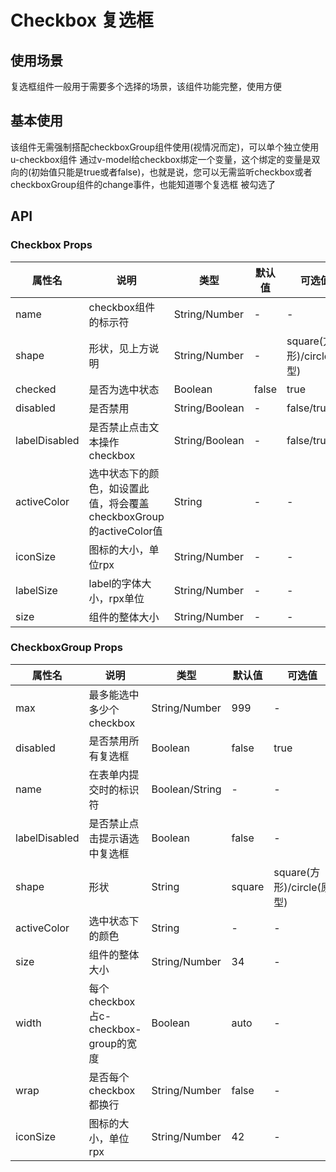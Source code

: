 # Checkbox 复选框

## 使用场景
复选框组件一般用于需要多个选择的场景，该组件功能完整，使用方便

## 基本使用
该组件无需强制搭配checkboxGroup组件使用(视情况而定)，可以单个独立使用u-checkbox组件
通过v-model给checkbox绑定一个变量，这个绑定的变量是双向的(初始值只能是true或者false)，也就是说，您可以无需监听checkbox或者checkboxGroup组件的change事件，也能知道哪个复选框 被勾选了

## API
### Checkbox Props
属性名 | 说明 | 类型 | 默认值 | 可选值
-|-|-|-|-
name | checkbox组件的标示符 | String/Number | - | -
shape | 形状，见上方说明 | String/Number | - | square(方形)/circle(原型)
checked | 是否为选中状态 | Boolean | false | true
disabled | 是否禁用 | String/Boolean | - | false/true
labelDisabled | 是否禁止点击文本操作checkbox | String/Boolean | - | false/true
activeColor | 选中状态下的颜色，如设置此值，将会覆盖checkboxGroup的activeColor值 | String | - | -
iconSize | 图标的大小，单位rpx | String/Number | - | -
labelSize | label的字体大小，rpx单位 | String/Number | - | -
size | 组件的整体大小 | String/Number | - | -
 

### CheckboxGroup Props
属性名 | 说明 | 类型 | 默认值 | 可选值
-|-|-|-|-
max | 最多能选中多少个checkbox | String/Number | 999 | -
disabled | 是否禁用所有复选框 | Boolean | false | true
name | 在表单内提交时的标识符 | Boolean/String | - | -
labelDisabled | 是否禁止点击提示语选中复选框 | Boolean | false | -
shape | 形状 | String | square | square(方形)/circle(原型)
activeColor | 选中状态下的颜色 | String | - | -
size | 组件的整体大小 | String/Number | 34 | -
width | 每个checkbox占c-checkbox-group的宽度 | Boolean | auto | -
wrap | 是否每个checkbox都换行 | String/Number | false | -
iconSize | 图标的大小，单位rpx | String/Number | 42 | -


